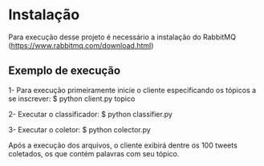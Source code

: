 # Instalação
 
 Para execução desse projeto é necessário a instalação do RabbitMQ (https://www.rabbitmq.com/download.html)
 
 ## Exemplo de execução
 
 1- Para execução primeiramente inicie o cliente especificando os tópicos a se inscrever:
 $ python client.py topico
 
 2- Executar o classificador:
 $ python classifier.py

 3- Executar o coletor:
 $ python colector.py

Após a execução dos arquivos, o cliente exibirá dentre os 100 tweets coletados, os que contém palavras com seu tópico.
